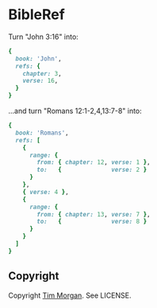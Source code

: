 # BibleRef

Turn "John 3:16" into:

```ruby
{
  book: 'John',
  refs: {
    chapter: 3,
    verse: 16,
  }
}
```

...and turn "Romans 12:1-2,4,13:7-8" into:

```ruby
{
  book: 'Romans',
  refs: [
    {
      range: {
        from: { chapter: 12, verse: 1 },
        to:   {              verse: 2 }
      }
    },
    { verse: 4 },
    {
      range: {
        from: { chapter: 13, verse: 7 },
        to:   {              verse: 8 }
      }
    }
  ]
}
```

## Copyright

Copyright [Tim Morgan](http://timmorgan.org). See LICENSE.
